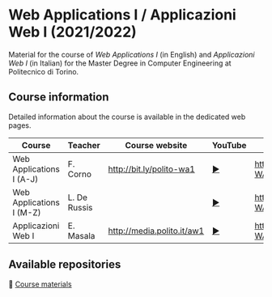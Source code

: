 # Web Applications I / Applicazioni Web I (2021/2022)

Material for the course of _Web Applications I_ (in English) and _Applicazioni Web I_ (in Italian) for the Master Degree in Computer Engineering at Politecnico di Torino.

## Course information

Detailed information about the course is available in the dedicated web pages.

| Course | Teacher | Course website | YouTube | GitHub |
|----------|-------|---------|---------|--------|
| Web Applications I (A-J)| F. Corno | <http://bit.ly/polito-wa1> | [:arrow_forward:](https://youtube.com/playlist?list=PLqRTLlwsxDL8LogzYk6FrGEM20us5Wkzh) | <https://github.com/polito-WA1-AW1-2022> |
| Web Applications I (M-Z) |  L. De Russis |  | [:arrow_forward:]()  | <https://github.com/polito-WA1-AW1-2022> |
| Applicazioni Web I  | E. Masala | <http://media.polito.it/aw1> | [:arrow_forward:]() | <https://github.com/polito-WA1-AW1-2022> |

## Available repositories

:blue_book: [Course materials](https://github.com/polito-WA1-AW1-2022/materials)
